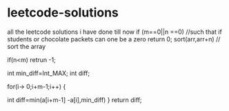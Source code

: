 # leetcode-solutions
all the leetcode solutions i have done till now
  if (m==0||n ==0)        //such that if students or chocolate packets can one be a zero
    return 0;
  sort(arr,arr+n)         // sort the array
  
  if(n<m)  retrun -1;
  
  int min_diff=Int_MAX;
  int diff;
  
  for(i-> 0;i+m-1;i++)
{


int diff=min(a[i+m-1] -a[i],min_diff)
}
return diff;
